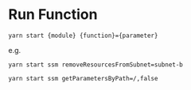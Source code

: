 # Run Function

```
yarn start {module} {function}={parameter}
```

e.g.

```
yarn start ssm removeResourcesFromSubnet=subnet-b

yarn start ssm getParametersByPath=/,false
```
